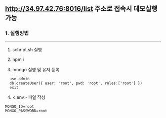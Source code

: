 ## http://34.97.42.76:8016/list 주소로 접속시 데모실행가능

### 1. 실행방법
---
1. schript.sh 실행

2. npm i

3. mongo 실행 및 유저 등록  
~~~
  use admin  
  db.createUser({ user: 'root', pwd: 'root', roles:['root'] })  
  exit
~~~

4. <.env> 파일 작성
~~~
MONGO_ID=root
MONGO_PASSWORD=root

~~~


